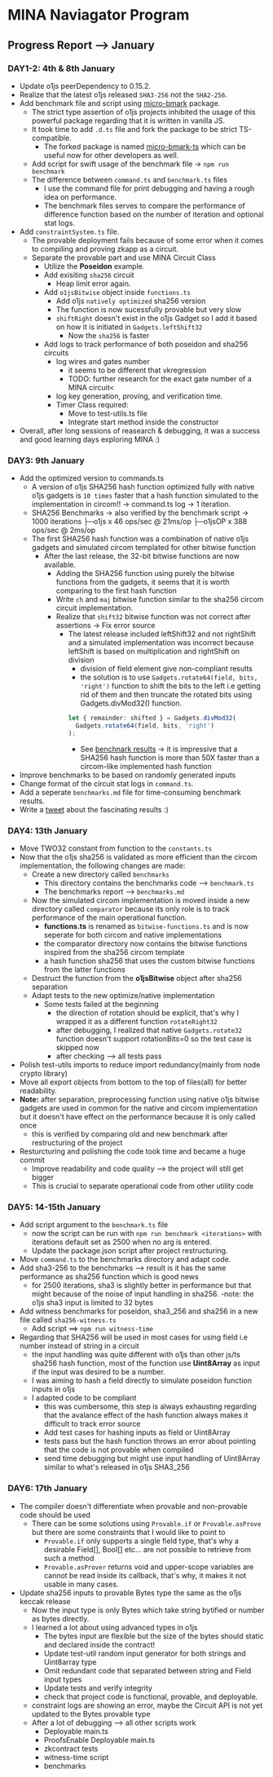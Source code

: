 # MINA Naviagator Program

## Progress Report --> January

### DAY1-2: 4th & 8th January

- Update o1js peerDependency to 0.15.2.
- Realize that the latest o1js released `SHA3-256` not the `SHA2-256`.
- Add benchmark file and script using [micro-bmark](https://github.com/paulmillr/micro-bmark) package.
  - The strict type assertion of o1js projects inhibited the usage of this powerful package regarding that it is written in vanilla JS.
  - It took time to add `.d.ts` file and fork the package to be strict TS-compatible.
    - The forked package is named [micro-bmark-ts](https://github.com/Shigoto-dev19/micro-bmark-ts) which can be useful now for other developers as well.
  - Add script for swift usage of the benchmark file -> `npm run benchmark`
  - The difference between `command.ts` and `benchmark.ts` files
    - I use the command file for print debugging and having a rough idea on performance.
    - The benchmark files serves to compare the performance of difference function based on the number of iteration and optional stat logs.
- Add `constraintSystem.ts` file.
  - The provable deployment fails because of some error when it comes to compiling and proving zkapp as a circuit.
  - Separate the provable part and use MINA Circuit Class
    - Utilize the **Poseidon** example.
    - Add exisiting `sha256` circuit
      - Heap limit error again.
    - Add `o1jsBitwise` object inside `functions.ts`
      - Add o1js `natively optimized` sha256 version
      - The function is now sucessfully provable but very slow
      - `shiftRight` doesn't exist in the o1js Gadget so I add it based on how it is initiated in `Gadgets.leftShift32`
        - Now the `sha256` is faster
    - Add logs to track performance of both poseidon and sha256 circuits
      - log wires and gates number
        - it seems to be different that vkregression
        - TODO: further research for the exact gate number of a MINA circuit<
      - log key generation, proving, and verification time.
      - Timer Class required:
        - Move to test-utils.ts file
        - Integrate start method inside the constructor
- Overall, after long sessions of reasearch & debugging, it was a success and good learning days exploring MINA :)

### DAY3: 9th January

- Add the optimized version to commands.ts
  - A version of o1js SHA256 hash function optimized fully with native o1js gadgets is `10 times` faster that a hash function simulated to the implementation in circom!! -> command.ts log -> 1 iteration.
  - SHA256 Benchmarks -> also verified by the benchmark script -> 1000 iterations
    ├─o1js x 46 ops/sec @ 21ms/op
    ├─o1jsOP x 388 ops/sec @ 2ms/op
  - The first SHA256 hash function was a combination of native o1js gadgets and simulated circom templated for other bitwise function
    - After the last release, the 32-bit bitwise functions are now available.
      - Adding the SHA256 function using purely the bitwise functions from the gadgets, it seems that it is worth comparing to the first hash function
      - Write `ch` and `maj` bitwise function similar to the sha256 circom circuit implementation.
      - Realize that `shift32` bitwise function was not correct after assertions -> Fix error source
        - The latest release included leftShift32 and not rightShift and a simulated implementation was incorrect because leftShift is based on multiplication and rightShift on division
          - division of field element give non-compliant results
          - the solution is to use `Gadgets.rotate64(field, bits, 'right')` function to shift the bits to the left i.e getting rid of them and then truncate the rotated bits using Gadgets.divMod32() function.
          ```typescript
          let { remainder: shifted } = Gadgets.divMod32(
            Gadgets.rotate64(field, bits, 'right')
          );
          ```
          - See [benchnark results](../src/benchmarks/benchmarks.md) -> it is impressive that a SHA256 hash function is more than 50X faster than a circom-like implemented hash function
- Improve benchmarks to be based on randomly generated inputs
- Change format of the circuit stat logs in `command.ts`.
- Add a seperate `benchmarks.md` file for time-consuming benchmark results.
- Write a [tweet](https://x.com/KaffelMahmoud/status/1744805950114894129?s=20) about the fascinating results :)

### DAY4: 13th January

- Move TWO32 constant from function to the `constants.ts`
- Now that the o1js sha256 is validated as more efficient than the circom implementation, the following changes are made:
  - Create a new directory called `benchmarks`
    - This directory contains the benchmarks code --> `benchmark.ts`
    - The benchmarks report --> `benchmarks.md`
  - Now the simulated circom implementation is moved inside a new directory called `comparator` because its only role is to track performance of the main operational function.
    - **functions.ts** is renamed as `bitwise-functions.ts` and is now seperate for both circom and native implementations
    - the comparator directory now contains the bitwise functions inspired from the sha256 circom template
    - a hash function sha256 that uses the custom bitwise functions from the latter functions
  - Destruct the function from the **o1jsBitwise** object after sha256 separation
  - Adapt tests to the new optimize/native implementation
    - Some tests failed at the beginning
      - the direction of rotation should be explicit, that's why I wrapped it as a different function `rotateRight32`
      - after debugging, I realized that native `Gadgets.rotate32` function doesn't support rotationBits=0 so the test case is skipped now
      - after checking --> all tests pass
- Polish test-utils imports to reduce import redundancy(mainly from node crypto library)
- Move all export objects from bottom to the top of files(all) for better readability.
- **Note:** after separation, preprocessing function using native o1js bitwise gadgets are used in common for the native and circom implementation but it doesn't have effect on the performance because it is only called once
  - this is verified by comparing old and new benchmark after restructuring of the project
- Resturcturing and polishing the code took time and became a huge commit
  - Improve readability and code quality --> the project will still get bigger
  - This is crucial to separate operational code from other utility code

### DAY5: 14-15th January

- Add script argument to the `benchmark.ts` file
  - now the script can be run with `npm run benchmark <iterations>` with iterations default set as 2500 when no arg is entered.
  - Update the package.json script after project restructuring.
- Move `command.ts` to the benchmarks directory and adapt code.
- Add sha3-256 to the benchmarks --> result is it has the same performance as sha256 function which is good news
  - for 2500 iterations, sha3 is slightly better in performance but that might because of the noise of input handling in sha256.
    -note: the o1js sha3 input is limited to 32 bytes
- Add witness benchmarks for poseidon, sha3_256 and sha256 in a new file called `sha256-witness.ts`
  - Add script ==> `npm run witness-time`
- Regarding that SHA256 will be used in most cases for using field i.e number instead of string in a circuit
  - the input handling was quite different with o1js than other js/ts sha256 hash function, most of the function use **Uint8Array** as input if the input was desired to be a number.
  - I was aiming to hash a field directly to simulate poseidon function inputs in o1js
  - I adapted code to be compliant
    - this was cumbersome, this step is always exhausting regarding that the avalance effect of the hash function always makes it difficult to track error source
    - Add test cases for hashing inputs as field or Uint8Array
    - tests pass but the hash function throws an error about pointing that the code is not provable when compiled
    - send time debugging but might use input handling of Uint8Array similar to what's released in o1js SHA3_256

### DAY6: 17th January
  - The compiler doesn't differentiate when provable and non-provable code should be used
    - There can be some solutions using `Provable.if` or `Provable.asProve` but there are some constraints that I would like to point to
      - `Provable.if` only supports a single field type, that's why a desirable Field[], Bool[] etc... are not possible to retrieve from such a method
      - `Provable.asProver` returns void and upper-scope variables are cannot be read inside its callback, that's why, it makes it not usable in many cases.
  - Update sha256 inputs to provable Bytes type the same as the o1js keccak release
    - Now the input type is only Bytes which take string bytified or number as bytes directly.
    - I learned a lot about using advanced types in o1js
      - The bytes input are flexible but the size of the bytes should static and declared inside the contract!
      - Update test-util random input generator for both strings and Uint8array type
      - Omit redundant code that separated between string and Field input types
      - Update tests and verify integrity
      - check that project code is functional, provable, and deployable.
    - constraint logs are showing an error, maybe the Circuit API is not yet updated to the Bytes provable type
    - After a lot of debugging --> all other scripts work
      - Deployable main.ts
      - ProofsEnable Deployable main.ts
      - zkcontract tests
      - witness-time script
      - benchmarks
